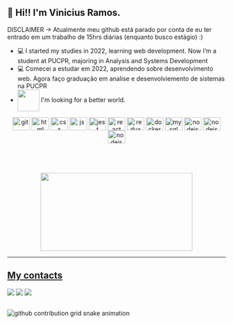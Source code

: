 ## 👋 Hi!! I'm Vinicius Ramos.

DISCLAIMER -> Atualmente meu github está parado por conta de eu ter entrado em um trabalho de 15hrs diárias (enquanto busco estágio) :)

- 💻 I started my studies in 2022, learning web development. Now I’m a student at PUCPR, majoring in Analysis and Systems Development
- 💻 Comecei a estudar em 2022, aprendendo sobre desenvolvimento web. Agora faço graduação em analise e desenvolviemento de sistemas na PUCPR
- <img align="center" src="https://media.giphy.com/media/VgCDAzcKvsR6OM0uWg/giphy.gif" width="50"> I'm looking for a better world.


 <div align="center">
  <img align="center" alt="git" height="30" width="40" src="https://cdn.jsdelivr.net/gh/devicons/devicon/icons/git/git-original.svg" />
  <img align="center" alt="html" height="30" width="40" src="https://cdn.jsdelivr.net/gh/devicons/devicon/icons/html5/html5-plain.svg" />
  <img align="center" alt="css" height="30" width="40" src="https://cdn.jsdelivr.net/gh/devicons/devicon/icons/css3/css3-plain.svg">
  <img align="center" alt="js" height="30" width="40" src="https://cdn.jsdelivr.net/gh/devicons/devicon/icons/javascript/javascript-plain.svg">
  <img align="center" alt="jest" height="30" width="40" src="https://cdn.jsdelivr.net/gh/devicons/devicon/icons/jest/jest-plain.svg" />
  <img align="center" alt="react" height="30" width="40" src="https://cdn.jsdelivr.net/gh/devicons/devicon/icons/react/react-original.svg" />
  <img align="center" alt="redux" height="30" width="40" src="https://cdn.jsdelivr.net/gh/devicons/devicon/icons/redux/redux-original.svg" />
  <img align="center" alt="docker" height="30" width="40" src="https://cdn.jsdelivr.net/gh/devicons/devicon/icons/docker/docker-plain.svg" />
  <img align="center" alt="mysql" height="30" width="40" src="https://cdn.jsdelivr.net/gh/devicons/devicon/icons/mysql/mysql-original.svg" />
  <img align="center" alt="nodejs" height="30" width="40" src="https://cdn.jsdelivr.net/gh/devicons/devicon/icons/nodejs/nodejs-original.svg" />
  <img align="center" alt="nodejs" height="30" width="40" src="https://cdn.jsdelivr.net/gh/devicons/devicon@latest/icons/prisma/prisma-original.svg" />
  <img align="center" alt="nodejs" height="30" width="40" src="https://testing-library.com/img/octopus-128x128.png">         
</div>
<br>
<br>
<br>
<br>

  <div align="center">
    <a href="https://github.com/viniramoss">
    <img width="350em" height="180em" src="https://github-readme-stats.vercel.app/api/top-langs/?username=viniramoss&layout=compact&langs_count=7&theme=dracula"/>
  </div>
  


---
  
  ## My contacts
 
<div> 
<a href="https://www.instagram.com/vinicius.ski/" target="_blank"><img src="https://img.shields.io/badge/-Instagram-%23E4405F?style=for-the-badge&logo=instagram&logoColor=white" target="_blank"></a>
<a href = "mailto:viniciuseduardorr@gmail.com"><img src="https://img.shields.io/badge/-Gmail-%23333?style=for-the-badge&logo=gmail&logoColor=white" target="_blank"></a>
<a href="https://www.linkedin.com/in/vinicius-ramos-a203001b8/" target="_blank"><img src="https://img.shields.io/badge/-LinkedIn-%230077B5?style=for-the-badge&logo=linkedin&logoColor=white" target="_blank"></a>

##
 
<picture>
  <source media="(prefers-color-scheme: dark)" srcset="https://raw.githubusercontent.com/viniramoss/viniramoss/output/github-contribution-grid-snake-dark.svg">
  <source media="(prefers-color-scheme: light)" srcset="https://raw.githubusercontent.com/viniramoss/viniramoss/output/github-contribution-grid-snake-dark.svg">
  <img alt="github contribution grid snake animation" src="https://raw.githubusercontent.com/viniramoss/viniramoss/output/github-contribution-grid-snake-dark.svg">
</picture>
 
</div>
